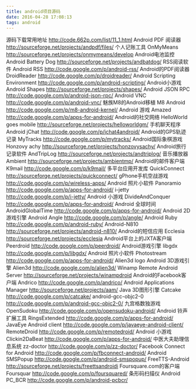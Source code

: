 ```yaml
---
title: android项目源码
date: 2016-04-28 17:08:13
tags: android
---
```

源码下载常用地址 http://code.662p.com/list/11_1.html
Android PDF 阅读器	http://sourceforge.net/projects/andpdf/files/
个人记账工具 OnMyMeans	http://sourceforge.net/projects/onmymeans/develop
Android电池监控 Android Battery Dog	http://sourceforge.net/projects/andbatdog/
RSS阅读软件 Android RSS	http://code.google.com/p/android-rss/
Android的PDF阅读器 DroidReader	http://code.google.com/p/droidreader/
Android Scripting Environment	http://code.google.com/p/android-scripting/
Android小游戏 Android Shapes	http://sourceforge.net/projects/shapes/
Android JSON RPC	http://code.google.com/p/android-json-rpc/
Android VNC	http://code.google.com/p/android-vnc/
魅族M8的Android移植 M8 Android	http://code.google.com/p/m8-android-kernel/
Android 游戏 Amazed	http://code.google.com/p/apps-for-android/
Android的社交网络 HelloWorld goes mobile	http://sourceforge.net/projects/helloworldgm/
手机聊天程序 Android jChat	http://code.google.com/p/jchat4android/
Android的GPS轨迹记录 MyTracks	http://code.google.com/p/mytracks/
Android国际象棋游戏 Honzovy achy	http://sourceforge.net/projects/honzovysachy/
Android旅行记录软件 AndTripLog	http://sourceforge.net/projects/andtriplog/
音乐播放器 Ambient	http://sourceforge.net/projects/ambientmp/
Android的邮件客户端 K9mail	http://code.google.com/p/k9mail/
多平台应用开发库 QuickConnect	http://sourceforge.net/projects/quickconnect/
gPhone手机空战游戏	http://code.google.com/p/wireless-apps/
Android 照片小软件 Panoramio	http://code.google.com/p/apps-for-android/
i-jetty	http://code.google.com/p/i-jetty/
Android 小游戏 DivideAndConquer	http://code.google.com/p/apps-for-android/
Android 全球时间 AndroidGlobalTime	http://code.google.com/p/apps-for-android/
Android 2D游戏引擎 Android Angle	http://code.google.com/p/angle/
Android Ruby	http://code.google.com/p/android-ruby/
Android-N810	http://sourceforge.net/projects/android-n810/
Android的短信应用 Ecclesia	http://sourceforge.net/projects/ecclesia
Android平台上的JXTA客户端 Peerdroid	http://code.google.com/p/peerdroid/
Android游戏引擎 libgdx	http://code.google.com/p/libgdx/
Android 照片小软件 Photostream	http://code.google.com/p/apps-for-android/
Alien3d logo Android 3D游戏引擎 Alien3d	http://code.google.com/p/alien3d/
Winamp Remote Android Server	http://sourceforge.net/projects/winampdroid
Android的Facebook客户端 Andrico	http://code.google.com/p/andrico/
Android Applications Manager	http://sourceforge.net/projects/aam/
Java 3D图形引擎 Catcake	http://code.google.com/p/catcake/
android-gcc-objc2-0	http://code.google.com/p/android-gcc-objc2-0/
九宫格数独游戏 OpenSudoku	http://code.google.com/p/opensudoku-android/
Android 铃声扩展工具 RingsExtended	http://code.google.com/p/apps-for-android/
JavaEye Android client	http://code.google.com/p/javaeye-android-client/
RemoteDroid	http://code.google.com/p/remotedroid/
Android 小游戏 Clickin2DaBeat	http://code.google.com/p/apps-for-android/
中医大夫助理信息系统 zz-doctor	http://code.google.com/p/zz-doctor/
Facebook Connect for Android	http://code.google.com/p/fbconnect-android/
Android SMSPopup	http://code.google.com/p/android-smspopup/
FreeTTS-Android	http://sourceforge.net/projects/freettsandroidi
Foursquare.com的客户端 Foursquar	http://code.google.com/p/foursquared/
条形码扫描仪 Android PC_BCR	http://code.google.com/p/android-pcbcr/